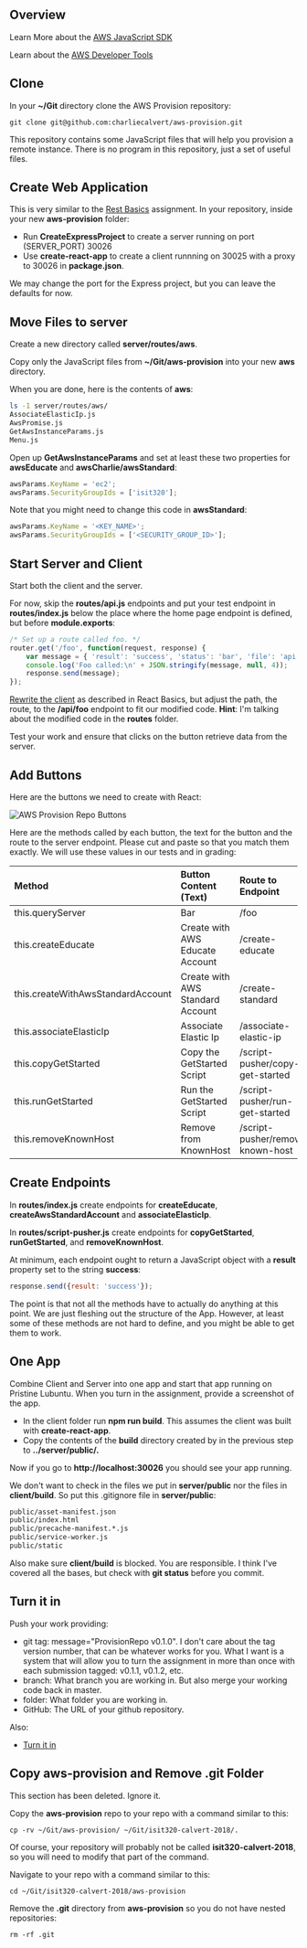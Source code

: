 ## Overview

Learn More about the [AWS JavaScript SDK][jsdk]

Learn about the [AWS Developer Tools][adt]

## Clone

In your **~/Git** directory clone the AWS Provision repository:

    git clone git@github.com:charliecalvert/aws-provision.git

This repository contains some JavaScript files that will help you provision a remote instance. There is no program in this repository, just a set of useful files.

## Create Web Application

This is very similar to the [Rest Basics][rb] assignment. In your repository, inside your new **aws-provision** folder:

- Run **CreateExpressProject** to create a server running on port (SERVER_PORT) 30026
- Use **create-react-app** to create a client runnning on 30025 with a proxy to 30026 in **package.json**.

We may change the port for the Express project, but you can leave the defaults for now.

## Move Files to server

Create a new directory called **server/routes/aws**.

Copy only the JavaScript files from **~/Git/aws-provision** into your new **aws** directory.

When you are done, here is the contents of **aws**:

```bash
ls -1 server/routes/aws/
AssociateElasticIp.js
AwsPromise.js
GetAwsInstanceParams.js
Menu.js
```

Open up **GetAwsInstanceParams** and set at least these two properties for **awsEducate** and **awsCharlie/awsStandard**:

```javascript
awsParams.KeyName = 'ec2';
awsParams.SecurityGroupIds = ['isit320'];
```

Note that you might need to change this code in **awsStandard**:

```javascript
awsParams.KeyName = '<KEY_NAME>';
awsParams.SecurityGroupIds = ['<SECURITY_GROUP_ID>'];
```

## Start Server and Client

Start both the client and the server.

For now, skip the **routes/api.js** endpoints and put your test endpoint in **routes/index.js** below the place where the home page endpoint is defined, but before **module.exports**:

```javascript
/* Set up a route called foo. */
router.get('/foo', function(request, response) {
    var message = { 'result': 'success', 'status': 'bar', 'file': 'api.js' };
    console.log('Foo called:\n' + JSON.stringify(message, null, 4));
    response.send(message);
});
```

[Rewrite the client][rwc] as described in React Basics, but adjust the path, the route, to the **/api/foo** endpoint to fit our modified code. **Hint**: I'm talking about the modified code in the **routes** folder.

Test your work and ensure that clicks on the button retrieve data from the server.

## Add Buttons

Here are the buttons we need to create with React:

![AWS Provision Repo Buttons][aprb]

Here are the methods called by each button, the text for the button and the route to the server endpoint. Please cut and paste so that you match them exactly. We will use these values in our tests and in grading:

| Method | Button Content (Text)     | Route to Endpoint |
| :------------- | :------------- |  :------------- |
| this.queryServer | Bar | /foo |
| this.createEducate | Create with AWS Educate Account | /create-educate |
| this.createWithAwsStandardAccount| Create with AWS Standard Account | /create-standard |
| this.associateElasticIp| Associate Elastic Ip | /associate-elastic-ip
| this.copyGetStarted| Copy the GetStarted Script | /script-pusher/copy-get-started |
| this.runGetStarted| Run the GetStarted Script | /script-pusher/run-get-started |
| this.removeKnownHost| Remove from KnownHost | /script-pusher/remove-known-host |

## Create Endpoints

In **routes/index.js** create endpoints for **createEducate**, **createAwsStandardAccount** and **associateElasticIp**.

In **routes/script-pusher.js** create endpoints for **copyGetStarted**, **runGetStarted**, and **removeKnownHost**.

At minimum, each endpoint ought to return a JavaScript object with a **result** property set to the string **success**:

```javascript
response.send({result: 'success'});
```

The point is that not all the methods have to actually do anything at this point. We are just fleshing out the structure of the App. However, at least some of these methods are not hard to define, and you might be able to get them to work.

## One App

Combine Client and Server into one app and start that app running on Pristine Lubuntu. When you turn in the assignment, provide a screenshot of the app.

- In the client folder run **npm run build**. This assumes the client was built with **create-react-app**.
- Copy the contents of the **build** directory created by in the previous step to **../server/public/.**

Now if you go to **http://localhost:30026** you should see your app running.

We don't want to check in the files we put in **server/public** nor the files in **client/build**. So put this .gitignore file in **server/public**:

```bash
public/asset-manifest.json
public/index.html
public/precache-manifest.*.js
public/service-worker.js
public/static
```

Also make sure **client/build** is blocked. You are responsible. I think I've covered all the bases, but check with **git status** before you commit.

## Turn it in

Push your work providing:

- git tag: message="ProvisionRepo v0.1.0". I don't care about the tag version number, that can be whatever works for you. What I want is a system that will allow you to turn the assignment in more than once with each submission tagged: v0.1.1, v0.1.2, etc.
- branch: What branch you are working in. But also merge your working code back in master.
- folder: What folder you are working in.
- GitHub: The URL of your github repository.

Also:

- [Turn it in][tin]

[tin]: https://www.elvenware.com/teach/tips/TurnItIn.html#basics
[adt]: https://aws.amazon.com/tools/
[jsdk]: https://aws.amazon.com/sdk-for-node-js/
[rb]: https://www.elvenware.com/teach/assignments/React/RestBasics.html#link-client-and-server
[rwc]: https://www.elvenware.com/teach/assignments/React/RestBasics.html#rewrite-the-client
[aprb]: https://s3.amazonaws.com/bucket01.elvenware.com/images/aws-provision-repo-buttons.png


## Copy aws-provision and Remove .git Folder

This section has been deleted. Ignore it.

Copy the **aws-provision** repo to your repo with a command similar to this:

    cp -rv ~/Git/aws-provision/ ~/Git/isit320-calvert-2018/.

Of course, your repository will probably not be called **isit320-calvert-2018**, so you will need to modify that part of the command.

Navigate to your repo with a command similar to this:

    cd ~/Git/isit320-calvert-2018/aws-provision

Remove the **.git** directory from **aws-provision** so you do not have nested repositories:

    rm -rf .git
